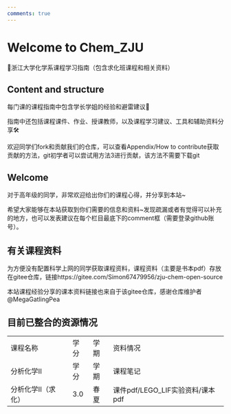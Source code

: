 ```yaml
---
comments: true
---
```


# Welcome to Chem_ZJU

🌟浙江大学化学系课程学习指南（包含求化班课程和相关资料）

## Content and structure

每门课的课程指南中包含学长学姐的经验和避雷建议📜

指南中还包括课程课件、作业、授课教师，以及课程学习建议、工具和辅助资料分享🛠️

欢迎同学们fork和贡献我们的仓库，可以查看Appendix/How to contribute获取贡献的方法，git初学者可以尝试用方法3进行贡献，该方法不需要下载git

## Welcome

对于高年级的同学，非常欢迎给出你们的课程心得，并分享到本站~

希望大家能够在本站获取到你们需要的信息和资料~发现疏漏或者有觉得可以补充的地方，也可以发表建议在每个栏目最底下的comment框（需要登录github账号）。

## 有关课程资料

为方便没有配置科学上网的同学获取课程资料，课程资料（主要是书本pdf）存放在gitee仓库，链接https://gitee.com/Simon67479956/zju-chem-open-source

本站课程经验分享的课本资料链接也来自于该gitee仓库，感谢仓库维护者@MegaGatlingPea

## 目前已整合的资源情况

|||||
|--|--|--|--|
|课程名称|学分|学期|资料情况|
|分析化学Ⅱ|学分|学期|课程笔记|
|分析化学Ⅱ（求化）|3.0|春夏|课件pdf/LEGO_LIF实验资料/课本pdf|
